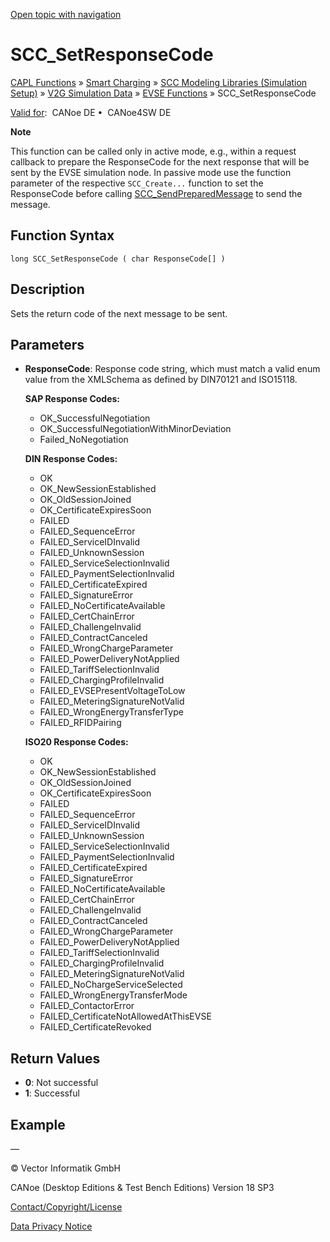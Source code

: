 [Open topic with navigation](../../../../../CANoeDEFamily.htm#Topics/CAPLFunctions/SmartCharging/Functions/CAPLfunctionSCCSetResponseCode.md)

# SCC_SetResponseCode

[CAPL Functions](../../CAPLfunctions.md) » [Smart Charging](../CAPLFunctionsSmartChargingOverview.md) » [SCC Modeling Libraries (Simulation Setup)](../CAPLFunctionsSmartChargingOverview.md#BMNodeayerDLL) » [V2G Simulation Data](../CAPLFunctionsSmartChargingOverview.md#V2GSimDataWrite) » [EVSE Functions](../CAPLFunctionsSmartChargingOverview.md#V2GSimDataWrite) » SCC_SetResponseCode

[Valid for](../../../Shared/FeatureAvailability.md):  CANoe DE •  CANoe4SW DE

**Note**

This function can be called only in active mode, e.g., within a request callback to prepare the ResponseCode for the next response that will be sent by the EVSE simulation node. In passive mode use the function parameter of the respective `SCC_Create...` function to set the ResponseCode before calling [SCC_SendPreparedMessage](CAPLfunctionSCCSendPreparedMessage.md) to send the message.

## Function Syntax

`long SCC_SetResponseCode ( char ResponseCode[] )`

## Description

Sets the return code of the next message to be sent.

## Parameters

- **ResponseCode**: Response code string, which must match a valid enum value from the XMLSchema as defined by DIN70121 and ISO15118.

  **SAP Response Codes:**
  - OK_SuccessfulNegotiation
  - OK_SuccessfulNegotiationWithMinorDeviation
  - Failed_NoNegotiation

  **DIN Response Codes:**
  - OK
  - OK_NewSessionEstablished
  - OK_OldSessionJoined
  - OK_CertificateExpiresSoon
  - FAILED
  - FAILED_SequenceError
  - FAILED_ServiceIDInvalid
  - FAILED_UnknownSession
  - FAILED_ServiceSelectionInvalid
  - FAILED_PaymentSelectionInvalid
  - FAILED_CertificateExpired
  - FAILED_SignatureError
  - FAILED_NoCertificateAvailable
  - FAILED_CertChainError
  - FAILED_ChallengeInvalid
  - FAILED_ContractCanceled
  - FAILED_WrongChargeParameter
  - FAILED_PowerDeliveryNotApplied
  - FAILED_TariffSelectionInvalid
  - FAILED_ChargingProfileInvalid
  - FAILED_EVSEPresentVoltageToLow
  - FAILED_MeteringSignatureNotValid
  - FAILED_WrongEnergyTransferType
  - FAILED_RFIDPairing

  **ISO20 Response Codes:**
  - OK
  - OK_NewSessionEstablished
  - OK_OldSessionJoined
  - OK_CertificateExpiresSoon
  - FAILED
  - FAILED_SequenceError
  - FAILED_ServiceIDInvalid
  - FAILED_UnknownSession
  - FAILED_ServiceSelectionInvalid
  - FAILED_PaymentSelectionInvalid
  - FAILED_CertificateExpired
  - FAILED_SignatureError
  - FAILED_NoCertificateAvailable
  - FAILED_CertChainError
  - FAILED_ChallengeInvalid
  - FAILED_ContractCanceled
  - FAILED_WrongChargeParameter
  - FAILED_PowerDeliveryNotApplied
  - FAILED_TariffSelectionInvalid
  - FAILED_ChargingProfileInvalid
  - FAILED_MeteringSignatureNotValid
  - FAILED_NoChargeServiceSelected
  - FAILED_WrongEnergyTransferMode
  - FAILED_ContactorError
  - FAILED_CertificateNotAllowedAtThisEVSE
  - FAILED_CertificateRevoked

## Return Values

- **0**: Not successful
- **1**: Successful

## Example

—

© Vector Informatik GmbH

CANoe (Desktop Editions & Test Bench Editions) Version 18 SP3

[Contact/Copyright/License](../../../Shared/ContactCopyrightLicense.md)

[Data Privacy Notice](https://www.vector.com/int/en/company/get-info/privacy-policy/)